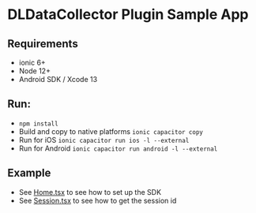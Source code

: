 # DLDataCollector Plugin Sample App

## Requirements
- ionic 6+
- Node 12+
- Android SDK / Xcode 13

## Run:

- `npm install`
- Build and copy to native platforms `ionic capacitor copy` 
- Run for iOS `ionic capacitor run ios -l --external`
- Run for Android `ionic capacitor run android -l --external`

## Example
* See [Home.tsx](/SampleApp/src/pages/Home.tsx) to see how to set up the SDK
* See [Session.tsx](/SampleApp/src/pages/Session.tsx) to see how to get the session id